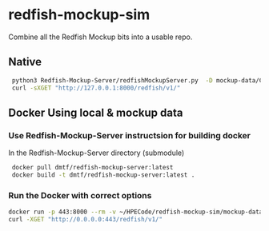 # redfish-mockup-sim

Combine all the Redfish Mockup bits into a usable repo. 

## Native

```bash
 python3 Redfish-Mockup-Server/redfishMockupServer.py  -D mockup-data/Cray/windom
 curl -sXGET "http://127.0.0.1:8000/redfish/v1/"
```

## Docker Using local &  mockup data

### Use Redfish-Mockup-Server instructsion for building docker

 In the Redfish-Mockup-Server directory (submodule)

```bash
 docker pull dmtf/redfish-mockup-server:latest
 docker build -t dmtf/redfish-mockup-server:latest .
```

### Run the Docker with correct options 

```bash
docker run -p 443:8000 --rm -v ~/HPECode/redfish-mockup-sim/mockup-data/Cray/windom/:/mockup dmtf/redfish-mockup-server:latest -D /mockup -H admin
curl -XGET "http://0.0.0.0:443/redfish/v1/"
```
